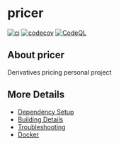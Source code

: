 # pricer

[![ci](https://github.com/pigottcd/pricer/actions/workflows/ci.yml/badge.svg)](https://github.com/pigottcd/pricer/actions/workflows/ci.yml)
[![codecov](https://codecov.io/gh/pigottcd/pricer/branch/main/graph/badge.svg)](https://codecov.io/gh/pigottcd/pricer)
[![CodeQL](https://github.com/pigottcd/pricer/actions/workflows/codeql-analysis.yml/badge.svg)](https://github.com/pigottcd/pricer/actions/workflows/codeql-analysis.yml)

## About pricer
Derivatives pricing personal project


## More Details

 * [Dependency Setup](README_dependencies.md)
 * [Building Details](README_building.md)
 * [Troubleshooting](README_troubleshooting.md)
 * [Docker](README_docker.md)

